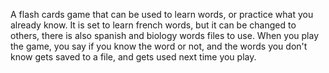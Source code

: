 A flash cards game that can be used to learn words, or practice what you already know. 
It is set to learn french words, but it can be changed to others, there is also spanish and biology words files to use.
When you play the game, you say if you know the word or not, and the words you don't know gets saved to a file, and gets used next time you play.
